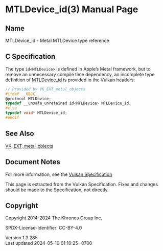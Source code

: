 # MTLDevice_id(3) Manual Page

## Name

MTLDevice_id - Metal MTLDevice type reference



## <a href="#_c_specification" class="anchor"></a>C Specification

The type `id<MTLDevice>` is defined in Apple’s Metal framework, but to
remove an unnecessary compile time dependency, an incomplete type
definition of [MTLDevice_id](https://registry.khronos.org/vulkan/specs/1.3-extensions/man/html/MTLDevice_id.html) is provided in the
Vulkan headers:

``` c
// Provided by VK_EXT_metal_objects
#ifdef __OBJC__
@protocol MTLDevice;
typedef __unsafe_unretained id<MTLDevice> MTLDevice_id;
#else
typedef void* MTLDevice_id;
#endif
```

## <a href="#_see_also" class="anchor"></a>See Also

[VK_EXT_metal_objects](https://registry.khronos.org/vulkan/specs/1.3-extensions/man/html/VK_EXT_metal_objects.html)

## <a href="#_document_notes" class="anchor"></a>Document Notes

For more information, see the <a
href="https://registry.khronos.org/vulkan/specs/1.3-extensions/html/vkspec.html#MTLDevice_id"
target="_blank" rel="noopener">Vulkan Specification</a>

This page is extracted from the Vulkan Specification. Fixes and changes
should be made to the Specification, not directly.

## <a href="#_copyright" class="anchor"></a>Copyright

Copyright 2014-2024 The Khronos Group Inc.

SPDX-License-Identifier: CC-BY-4.0

Version 1.3.285  
Last updated 2024-05-10 01:10:25 -0700
